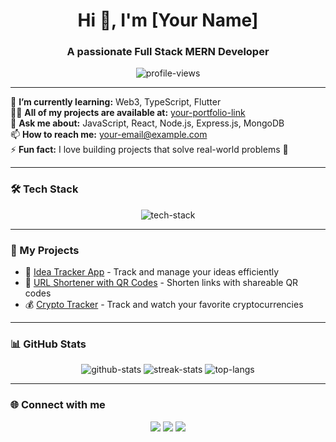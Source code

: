 <h1 align="center">Hi 👋, I'm [Your Name]</h1>
<h3 align="center">A passionate Full Stack MERN Developer</h3>

<p align="center">
  <img src="https://komarev.com/ghpvc/?username=your-github-username&label=Profile%20views&color=0e75b6&style=flat" alt="profile-views" />
</p>

---

🌱 **I’m currently learning:** Web3, TypeScript, Flutter  
👨‍💻 **All of my projects are available at:** [your-portfolio-link](#)  
💬 **Ask me about:** JavaScript, React, Node.js, Express.js, MongoDB  
📫 **How to reach me:** [your-email@example.com](mailto:your-email@example.com)  
⚡ **Fun fact:** I love building projects that solve real-world problems 🚀  

---

### 🛠️ Tech Stack
<p align="center">
  <img src="https://skillicons.dev/icons?i=javascript,typescript,react,nextjs,nodejs,express,mongodb,tailwind,redux,git,github,docker" alt="tech-stack" />
</p>

---

### 🚀 My Projects
- 📝 [Idea Tracker App](#) - Track and manage your ideas efficiently  
- 🔗 [URL Shortener with QR Codes](#) - Shorten links with shareable QR codes  
- 💰 [Crypto Tracker](#) - Track and watch your favorite cryptocurrencies  

---

### 📊 GitHub Stats
<p align="center">
  <img src="https://github-readme-stats.vercel.app/api?username=your-github-username&show_icons=true&theme=radical" alt="github-stats" />
  <img src="https://github-readme-streak-stats.herokuapp.com/?user=your-github-username&theme=radical" alt="streak-stats" />
  <img src="https://github-readme-stats.vercel.app/api/top-langs/?username=your-github-username&layout=compact&theme=radical" alt="top-langs" />
</p>

---

### 🌐 Connect with me
<p align="center">
  <a href="https://linkedin.com/in/your-linkedin" target="_blank"><img src="https://skillicons.dev/icons?i=linkedin" /></a>
  <a href="https://twitter.com/your-twitter" target="_blank"><img src="https://skillicons.dev/icons?i=twitter" /></a>
  <a href="https://your-website.com" target="_blank"><img src="https://skillicons.dev/icons?i=webflow" /></a>
</p>

